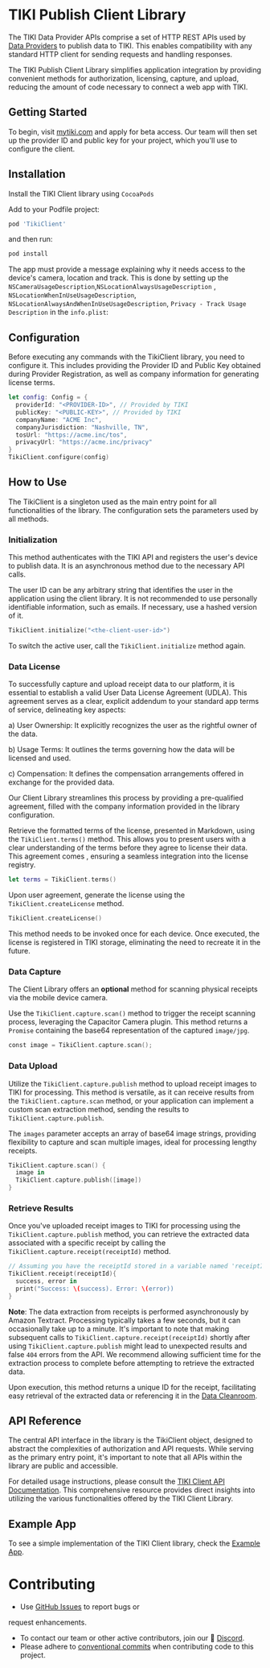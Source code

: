 # TIKI Publish Client Library

The TIKI Data Provider APIs comprise a set of HTTP REST APIs used by [Data Providers](https://mytiki.com/reference/overview) to publish data to TIKI. This enables compatibility with any standard HTTP client for sending requests and handling responses.

The TIKI Publish Client Library simplifies application integration by providing convenient methods for authorization, licensing, capture, and upload, reducing the amount of code necessary to connect a web app with TIKI.

## Getting Started

To begin, visit [mytiki.com](https://mytiki.com) and apply for beta access. Our team will then set up the provider ID and public key for your project, which you'll use to configure the client.

## Installation

Install the TIKI Client library using `CocoaPods`

Add to your Podfile project: 
```bash
pod 'TikiClient'
```
and then run:
```bash
pod install
```

The app must provide a message explaining why it needs access to the device's camera, location and track. This is done by setting up the `NSCameraUsageDescription`,`NSLocationAlwaysUsageDescription` , `NSLocationWhenInUseUsageDescription`, `NSLocationAlwaysAndWhenInUseUsageDescription`,
`Privacy - Track Usage Description`  in the `info.plist`:


## Configuration

Before executing any commands with the TikiClient library, you need to configure it. This includes providing the Provider ID and Public Key obtained during Provider Registration, as well as company information for generating license terms.

```swift
let config: Config = {
  providerId: "<PROVIDER-ID>", // Provided by TIKI
  publicKey: "<PUBLIC-KEY>", // Provided by TIKI
  companyName: "ACME Inc",
  companyJurisdiction: "Nashville, TN",
  tosUrl: "https://acme.inc/tos",
  privacyUrl: "https://acme.inc/privacy"
}
TikiClient.configure(config)
```

## How to Use

The TikiClient is a singleton used as the main entry point for all functionalities of the library. The configuration sets the parameters used by all methods.

### Initialization

This method authenticates with the TIKI API and registers the user's device to publish data. It is an asynchronous method due to the necessary API calls.

The user ID can be any arbitrary string that identifies the user in the application using the client library. It is not recommended to use personally identifiable information, such as emails. If necessary, use a hashed version of it.

```swift
TikiClient.initialize("<the-client-user-id>")
```

To switch the active user, call the `TikiClient.initialize` method again.

### Data License

To successfully capture and upload receipt data to our platform, it is essential to establish a valid User Data License Agreement (UDLA). This agreement serves as a clear, explicit addendum to your standard app terms of service, delineating key aspects:

a) User Ownership: It explicitly recognizes the user as the rightful owner of the data.

b) Usage Terms: It outlines the terms governing how the data will be licensed and used.

c) Compensation: It defines the compensation arrangements offered in exchange for the provided data.

Our Client Library streamlines this process by providing a pre-qualified agreement, filled with the company information provided in the library configuration. 

Retrieve the formatted terms of the license, presented in Markdown, using the `TikiClient.terms()` method. This allows you to present users with a clear understanding of the terms before they agree to license their data. This agreement comes , ensuring a seamless integration into the license registry.

```swift
let terms = TikiClient.terms()
```

Upon user agreement, generate the license using the `TikiClient.createLicense` method.

```swift
TikiClient.createLicense()
```

This method needs to be invoked once for each device. Once executed, the license is registered in TIKI storage, eliminating the need to recreate it in the future.


### Data Capture

The Client Library offers an **optional** method for scanning physical receipts via the mobile device camera.

Use the `TikiClient.capture.scan()` method to trigger the receipt scanning process, leveraging the Capacitor Camera plugin. This method returns a `Promise` containing the base64 representation of the captured `image/jpg`.

```swift
const image = TikiClient.capture.scan();
```

### Data Upload

Utilize the `TikiClient.capture.publish` method to upload receipt images to TIKI for processing. This method is versatile, as it can receive results from the `TikiClient.capture.scan` method, or your application can implement a custom scan extraction method, sending the results to `TikiClient.capture.publish`.

The `images` parameter accepts an array of base64 image strings, providing flexibility to capture and scan multiple images, ideal for processing lengthy receipts.

```swift
TikiClient.capture.scan() {
  image in
  TikiClient.capture.publish([image])
}
```
### Retrieve Results

Once you've uploaded receipt images to TIKI for processing using the `TikiClient.capture.publish` method, you can retrieve the extracted data associated with a specific receipt by calling the `TikiClient.capture.receipt(receiptId)` method.

```swift
// Assuming you have the receiptId stored in a variable named 'receiptId'
TikiClient.receipt(receiptId){
  success, error in 
  print("Success: \(success). Error: \(error))
}

```

**Note**: The data extraction from receipts is performed asynchronously by Amazon Textract. Processing typically takes a few seconds, but it can occasionally take up to a minute. It's important to note that making subsequent calls to `TikiClient.capture.receipt(receiptId)` shortly after using `TikiClient.capture.publish` might lead to unexpected results and false `404` errors from the API. We recommend allowing sufficient time for the extraction process to complete before attempting to retrieve the extracted data.



Upon execution, this method returns a unique ID for the receipt, facilitating easy retrieval of the extracted data or referencing it in the [Data Cleanroom](https://mytiki.com/reference/data-cleanrooms).

## API Reference

The central API interface in the library is the TikiClient object, designed to abstract the complexities of authorization and API requests. While serving as the primary entry point, it's important to note that all APIs within the library are public and accessible.

For detailed usage instructions, please consult the [TIKI Client API Documentation](https://mytiki.com/reference/client-library/swift). This comprehensive resource provides direct insights into utilizing the various functionalities offered by the TIKI Client Library.

## Example App

To see a simple implementation of the TIKI Client library, check the [Example App](https://github.com/tiki/publish-client-ios/tree/main/Example).

# Contributing

- Use [GitHub Issues](https://github.com/tiki/publish-client-ios/issues) to report bugs or

 request enhancements.
- To contact our team or other active contributors, join our 👾 [Discord](https://discord.gg/tiki).
- Please adhere to [conventional commits](https://www.conventionalcommits.org/en/v1.0.0/) when contributing code to this project.
